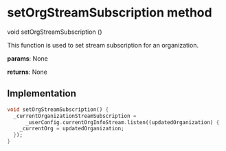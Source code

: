 


# setOrgStreamSubscription method








void setOrgStreamSubscription
()





<p>This function is used to set stream subscription for an organization.</p>
<p><strong>params</strong>:
  None</p>
<p><strong>returns</strong>:
  None</p>



## Implementation

```dart
void setOrgStreamSubscription() {
  _currentOrganizationStreamSubscription =
      _userConfig.currentOrgInfoStream.listen((updatedOrganization) {
    _currentOrg = updatedOrganization;
  });
}
```







